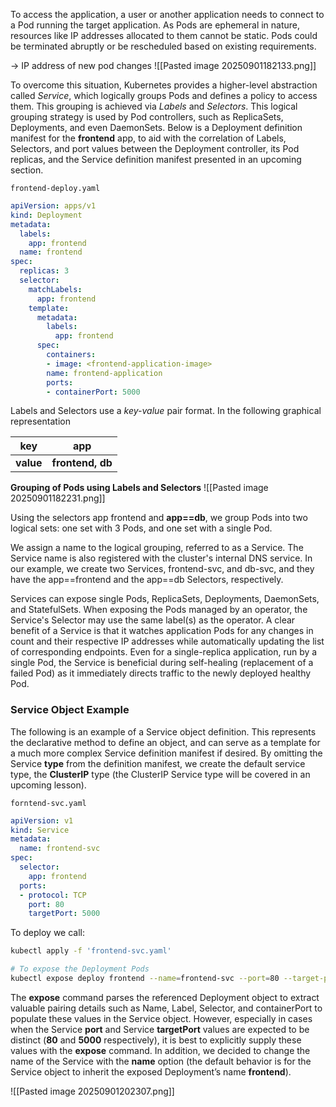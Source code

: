 

To access the application, a user or another application needs to connect to a Pod running the target application. As Pods are ephemeral in nature, resources like IP addresses allocated to them cannot be static. Pods could be terminated abruptly or be rescheduled based on existing requirements.

-> IP address of new pod changes
![[Pasted image 20250901182133.png]]

To overcome this situation, Kubernetes provides a higher-level abstraction called _Service_, which logically groups Pods and defines a policy to access them. This grouping is achieved via _Labels_ and _Selectors_. This logical grouping strategy is used by Pod controllers, such as ReplicaSets, Deployments, and even DaemonSets. Below is a Deployment definition manifest for the **frontend** app, to aid with the correlation of Labels, Selectors, and port values between the Deployment controller, its Pod replicas, and the Service definition manifest presented in an upcoming section.

`frontend-deploy.yaml`
```yaml
apiVersion: apps/v1
kind: Deployment
metadata:
  labels:
    app: frontend
  name: frontend
spec:
  replicas: 3
  selector:
    matchLabels:
      app: frontend
    template:
      metadata:
        labels:
          app: frontend
      spec:
        containers:
        - image: <frontend-application-image>
        name: frontend-application
        ports:
        - containerPort: 5000
```


Labels and Selectors use a _key-value_ pair format. In the following graphical representation

| key       | app              |
| --------- | ---------------- |
| **value** | **frontend, db** |


**Grouping of Pods using Labels and Selectors**
![[Pasted image 20250901182231.png]]

Using the selectors app frontend and **app\==db**, we group Pods into two logical sets: one set with 3 Pods, and one set with a single Pod.

We assign a name to the logical grouping, referred to as a Service. The Service name is also registered with the cluster's internal DNS service. In our example, we create two Services, frontend-svc, and db-svc, and they have the app\==frontend and the app\==db Selectors, respectively.

Services can expose single Pods, ReplicaSets, Deployments, DaemonSets, and StatefulSets. When exposing the Pods managed by an operator, the Service's Selector may use the same label(s) as the operator. A clear benefit of a Service is that it watches application Pods for any changes in count and their respective IP addresses while automatically updating the list of corresponding endpoints. Even for a single-replica application, run by a single Pod, the Service is beneficial during self-healing (replacement of a failed Pod) as it immediately directs traffic to the newly deployed healthy Pod.

### Service Object Example

The following is an example of a Service object definition. This represents the declarative method to define an object, and can serve as a template for a much more complex Service definition manifest if desired. By omitting the Service **type** from the definition manifest, we create the default service type, the **ClusterIP** type (the ClusterIP Service type will be covered in an upcoming lesson).

`forntend-svc.yaml`
```yaml
apiVersion: v1
kind: Service
metadata:
  name: frontend-svc
spec:
  selector:
    app: frontend
  ports:
  - protocol: TCP
    port: 80
    targetPort: 5000
```

To deploy we call:
```bash
kubectl apply -f 'frontend-svc.yaml'

# To expose the Deployment Pods
kubectl expose deploy frontend --name=frontend-svc --port=80 --target-port=5000
```

The **expose** command parses the referenced Deployment object to extract valuable pairing details such as Name, Label, Selector, and containerPort to populate these values in the Service object. However, especially in cases when the Service **port** and Service **targetPort** values are expected to be distinct (**80** and **5000** respectively), it is best to explicitly supply these values with the **expose** command. In addition, we decided to change the name of the Service with the **name** option (the default behavior is for the Service object to inherit the exposed Deployment’s name **frontend**).


![[Pasted image 20250901202307.png]]